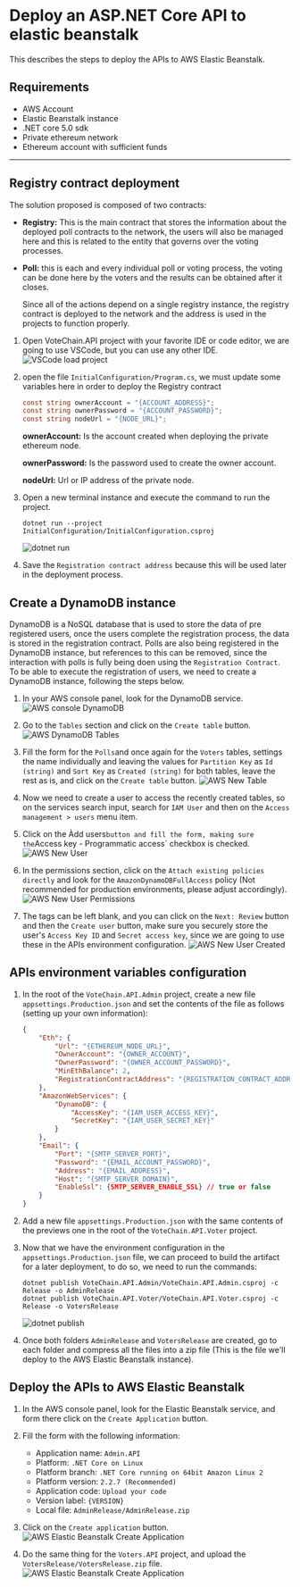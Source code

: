 # Deploy an ASP.NET Core API to elastic beanstalk

This describes the steps to deploy the APIs to AWS Elastic Beanstalk.

## Requirements
* AWS Account
* Elastic Beanstalk instance
* .NET core 5.0 sdk
* Private ethereum network
* Ethereum account with sufficient funds

___

## Registry contract deployment
The solution proposed is composed of two contracts:
* **Registry:** This is the main contract that stores the information about the deployed poll contracts to the network, the users will also be managed here and this is related to the entity that governs over the  voting processes.
* **Poll:** this is each and every individual poll or voting process, the voting can be done here by the voters and the results can be obtained after it closes.

    Since all of the actions depend on a single registry instance, the registry contract is deployed to the network and the address is used in the projects to function properly.


1. Open VoteChain.API project with your favorite IDE or code editor, we are going to use VSCode, but you can use any other IDE.
![VSCode load project](imgs/1-1.png)

2. open the file `InitialConfiguration/Program.cs`, we must update some variables here in order to deploy the Registry contract

    ```csharp
    const string ownerAccount = "{ACCOUNT_ADDRESS}";
    const string ownerPassword = "{ACCOUNT_PASSWORD}";
    const string nodeUrl = "{NODE_URL}";
    ```
    **ownerAccount:** Is the account created when deploying the private ethereum node.

    **ownerPassword:** Is the password used to create the owner account.

    **nodeUrl:** Url or IP address of the private node.

3. Open a new terminal instance and execute the command to run the project.

    ```shell
    dotnet run --project InitialConfiguration/InitialConfiguration.csproj
    ```
    ![dotnet run](imgs/1-2.png)

4. Save the `Registration contract address` because this will be used later in the deployment process.

## Create a DynamoDB instance

DynamoDB is a NoSQL database that is used to store the data of pre registered users, once the users complete the registration process, the data is stored in the registration contract. Polls are also being registered in the DynamoDB instance, but references to this can be removed, since the interaction with polls is fully being doen using the `Registration Contract`.
To be able to execute the registration of users, we need to create a DynamoDB instance, following the steps below.

1. In your AWS console panel, look for the DynamoDB service.
![AWS console DynamoDB](imgs/2-1.png)

2. Go to the `Tables` section and click on the `Create table` button.
![AWS DynamoDB Tables](imgs/2-2.png)

3. Fill the form for the `Polls`and once again for the `Voters` tables, settings the name individually and leaving the values for `Partition Key` as `Id (string)` and `Sort Key` as `Created (string)` for both tables, leave the rest as is, and click on the `Create table` button.
![AWS New Table](imgs/2-3.png)

4. Now we need to create a user to access the recently created tables, so on the services search input, search for `IAM User` and then on the `Access management > users` menu item.

5. Click on the Àdd users` button and fill the form, making sure the `Access key - Programmatic access` checkbox is checked.
![AWS New User](imgs/2-4.png)

6. In the permissions section, click on the `Attach existing policies directly` and look for the `AmazonDynamoDBFullAccess` policy (Not recommended for production environments, please adjust accordingly).
![AWS New User Permissions](imgs/2-5.png)

7. The tags can be left blank, and you can click on the `Next: Review` button and then the `Create user` button, make sure you securely store the user's `Access Key ID` and `Secret access key`, since we are going to use these in the APIs environment configuration.
![AWS New User Created](imgs/2-6.png)

## APIs environment variables configuration

1. In the root of the `VoteChain.API.Admin` project, create a new file `appsettings.Production.json` and set the contents of the file as follows (setting up your own information):

    ```json
    {
        "Eth": {
            "Url": "{ETHEREUM_NODE_URL}",
            "OwnerAccount": "{OWNER_ACCOUNT}",
            "OwnerPassword": "{OWNER_ACCOUNT_PASSWORD}",
            "MinEthBalance": 2,
            "RegistrationContractAddress": "{REGISTRATION_CONTRACT_ADDRESS}"
        },
        "AmazonWebServices": {
            "DynamoDB": {
                "AccessKey": "{IAM_USER_ACCESS_KEY}",
                "SecretKey": "{IAM_USER_SECRET_KEY}"
            }
        },
        "Email": {
            "Port": "{SMTP_SERVER_PORT}",
            "Password": "{EMAIL_ACCOUNT_PASSWORD}",
            "Address": "{EMAIL_ADDRESS}",
            "Host": "{SMTP_SERVER_DOMAIN}",
            "EnableSsl": {SMTP_SERVER_ENABLE_SSL} // true or false
        }
    }
    ```

2. Add a new file `appsettings.Production.json` with the same contents of the previews one in the root of the `VoteChain.API.Voter` project.

3. Now that we have the environment configuration in the `appsettings.Production.json` file, we can proceed to build the artifact for a later deployment, to do so, we need to run the commands:
    ```shell
    dotnet publish VoteChain.API.Admin/VoteChain.API.Admin.csproj -c Release -o AdminRelease
    dotnet publish VoteChain.API.Voter/VoteChain.API.Voter.csproj -c Release -o VotersRelease
    ```
    ![dotnet publish](imgs/3-1.png)

4. Once both folders `AdminRelease` and `VotersRelease` are created, go to each folder and compress all the files into a zip file (This is the file we'll deploy to the AWS Elastic Beanstalk instance).

## Deploy the APIs to AWS Elastic Beanstalk

1. In the AWS console panel, look for the Elastic Beanstalk service, and form there click on the `Create Application` button.

2. Fill the form with the following information:

    * Application name: `Admin.API`
    * Platform: `.NET Core on Linux`
    * Platform branch: `.NET Core running on 64bit Amazon Linux 2`
    * Platform version: `2.2.7 (Recommended)`
    * Application code: `Upload your code`
    * Version label: `{VERSION}`
    * Local file: `AdminRelease/AdminRelease.zip`

3. Click on the `Create application` button.
![AWS Elastic Beanstalk Create Application](imgs/4-1.png)

4. Do the same thing for the `Voters.API` project, and upload the `VotersRelease/VotersRelease.zip` file.
![AWS Elastic Beanstalk Create Application](imgs/4-2.png)
